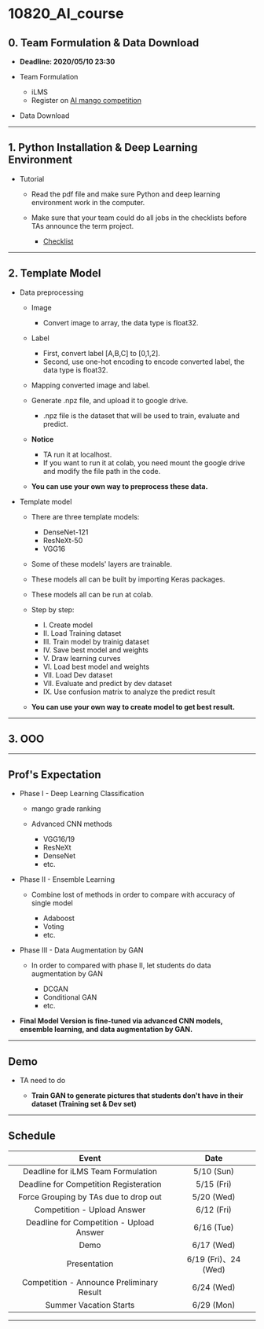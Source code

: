 # 10820_AI_course

## 0. Team Formulation & Data Download
* **Deadline: 2020/05/10 23:30**
* Team Formulation

  - iLMS
  - Register on [AI mango competition](https://aidea-web.tw/topic/72f6ea6a-9300-445a-bedc-9e9f27d91b1c)

* Data Download


---
## 1. Python Installation & Deep Learning Environment

* Tutorial

  - Read the pdf file and make sure Python and deep learning environment work in the computer.
  - Make sure that your team could do all jobs in the checklists before TAs announce the term project.

    - [Checklist](https://paper.dropbox.com/doc/practice-of-final-project--AxvG4ZHbneVrAU0O2yZq~zqtAQ-2GNV5YSCyFXTJA96Q7PUS)


---
## 2. Template Model

* Data preprocessing
  
  - Image
    - Convert image to array, the data type is float32.
    
  - Label
    - First, convert label \[A,B,C\] to \[0,1,2\].
    - Second, use one-hot encoding to encode converted label, the data type is float32.
    
  - Mapping converted image and label.
  - Generate .npz file, and upload it to google drive.
    - .npz file is the dataset that will be used to train, evaluate and predict. 
  
  - **Notice**
    - TA run it at localhost.
    - If you want to run it at colab, you need mount the google drive and modify the file path in the code.
  
  - **You can use your own way to preprocess these data.**

* Template model

  - There are three template models:
    - DenseNet-121
    - ResNeXt-50
    - VGG16
    
  - Some of these models' layers are trainable.
  - These models all can be built by importing Keras packages.
  - These models all can be run at colab.
  - Step by step: 
    - I. Create model
    - II. Load Training dataset
    - III. Train model by trainig dataset
    - IV. Save best model and weights
    - V. Draw learning curves
    - VI. Load best model and weights
    - VII. Load Dev dataset
    - VII. Evaluate and predict by dev dataset
    - IX. Use confusion matrix to analyze the predict result
   
   - **You can use your own way to create model to get best result.**


---
## 3. OOO



---
## Prof's Expectation
* Phase I - Deep Learning Classification

  - mango grade ranking
  - Advanced CNN methods
  
    - VGG16/19
    - ResNeXt
    - DenseNet
    - etc.

* Phase II - Ensemble Learning

  - Combine lost of methods in order to compare with accuracy of single model
  
    - Adaboost
    - Voting
    - etc.

* Phase III - Data Augmentation by GAN

  - In order to compared with phase II, let students do data augmentation by GAN
  
    - DCGAN
    - Conditional GAN
    - etc.

* **Final Model Version is fine-tuned via advanced CNN models, ensemble learning, and data augmentation by GAN.**


---
## Demo
* TA need to do

  - **Train GAN to generate pictures that students don't have in their dataset (Training set & Dev set)**


---
## Schedule

| Event | Date |
| :--------: | :--------: |
| Deadline for iLMS Team Formulation     | 5/10 (Sun)     |
| Deadline for Competition Registeration | 5/15 (Fri)     |
| Force Grouping by TAs due to drop out | 5/20 (Wed)     |
| Competition - Upload Answer     | 6/12 (Fri)     |
| Deadline for Competition - Upload Answer    | 6/16 (Tue)     |
| Demo     | 6/17 (Wed)     |
| Presentation     | 6/19 (Fri)、24 (Wed)     |
| Competition - Announce Preliminary Result     | 6/24 (Wed)     |
| Summer Vacation Starts     | 6/29 (Mon)     |


---

